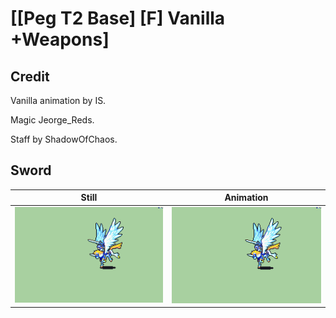 # [\[Peg T2 Base\] \[F\] Vanilla +Weapons]

## Credit

Vanilla animation by IS.

Magic Jeorge_Reds.

Staff by ShadowOfChaos.

## Sword

| Still | Animation |
| :---: | :-------: |
| ![Sword still](./Sword_000.png) | ![Sword animation](./Sword.gif) |
